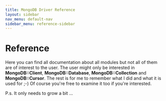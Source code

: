 ```yaml
---
title: MongoDB Driver Reference
layout: sidebar
nav_menu: default-nav
sidebar_menu: reference-sidebar
---
```

# Reference

Here you can find all documentation about all modules but not all of them are of interest to the user. The user might only be interested in **MongoDB::Client**, **MongoDB::Database**, **MongoDB::Collection** and **MongoDB::Cursor**. The rest is for me to remember what I did and what it is used for ;-) Of course you're free to examine it too if you're interested.

P.s. It only needs to grow a bit …
